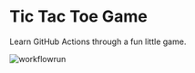 # Tic Tac Toe Game

Learn GitHub Actions through a fun little game.

![workflowrun](https://github.com/vijayjethani/github-actions-for-ci/actions/workflows/node.js.yml/badge.svg)
